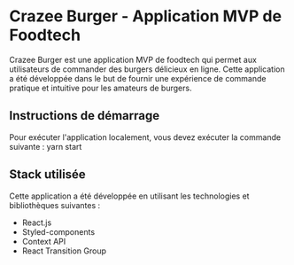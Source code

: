 # Crazee Burger - Application MVP de Foodtech

Crazee Burger est une application MVP de foodtech qui permet aux utilisateurs de commander des burgers délicieux en ligne. Cette application a été développée dans le but de fournir une expérience de commande pratique et intuitive pour les amateurs de burgers.

## Instructions de démarrage

Pour exécuter l'application localement, vous devez exécuter la commande suivante :
yarn start

## Stack utilisée

Cette application a été développée en utilisant les technologies et bibliothèques suivantes :

- React.js
- Styled-components
- Context API
- React Transition Group




